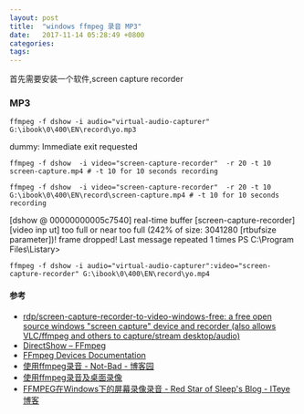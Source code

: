 ```yaml
---
layout: post
title:  "windows ffmpeg 录音 MP3"
date:   2017-11-14 05:28:49 +0800
categories:  
tags: 
---
```


首先需要安装一个软件,screen capture recorder

### MP3 ###
```
ffmpeg -f dshow -i audio="virtual-audio-capturer" G:\ibook\0\400\EN\record\yo.mp3
```

dummy: Immediate exit requested

```
ffmpeg -f dshow  -i video="screen-capture-recorder"  -r 20 -t 10 screen-capture.mp4 # -t 10 for 10 seconds recording
```

```
ffmpeg -f dshow  -i video="screen-capture-recorder"  -r 20 -t 10 G:\ibook\0\400\EN\record\screen-capture.mp4 # -t 10 for 10 seconds recording
```

[dshow @ 00000000005c7540] real-time buffer [screen-capture-recorder] [video inp
ut] too full or near too full (242% of size: 3041280 [rtbufsize parameter])! frame dropped!
    Last message repeated 1 times
PS C:\Program Files\Listary>




```
ffmpeg -f dshow -i audio="virtual-audio-capturer":video="screen-capture-recorder" G:\ibook\0\400\EN\record\yo.mp4
```



#### 参考 ####

* [rdp/screen-capture-recorder-to-video-windows-free: a free open source windows "screen capture" device and recorder (also allows VLC/ffmpeg and others to capture/stream desktop/audio)](https://github.com/rdp/screen-capture-recorder-to-video-windows-free)
* [DirectShow – FFmpeg](https://trac.ffmpeg.org/wiki/DirectShow)
* [FFmpeg Devices Documentation](http://ffmpeg.org/ffmpeg-devices.html)
* [使用ffmpeg录音 - Not-Bad - 博客园](http://www.cnblogs.com/farewell-farewell/p/6111756.html)
* [使用ffmpeg录音及桌面录像](http://qtchina.github.io/4/node_450.html)
* [FFMPEG在Windows下的屏幕录像录音 - Red Star of Sleep's Blog - ITeye博客](http://redstarofsleep.iteye.com/blog/2146555)